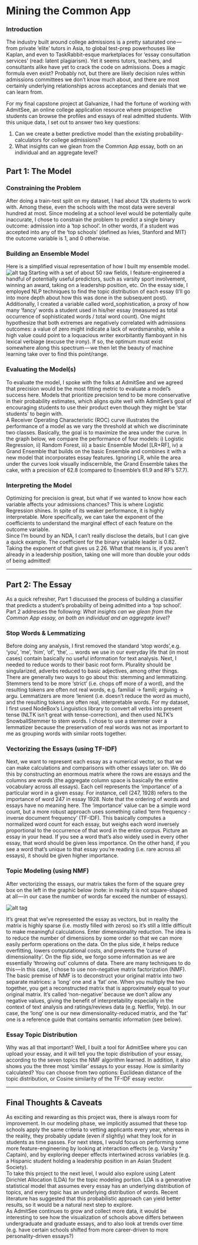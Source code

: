 # Mining the Common App

### Introduction
The industry built around college admissions is a pretty saturated one — from private ‘elite’ tutors in Asia, to global test-prep powerhouses like Kaplan, and even to TaskRabbit-esque marketplaces for ‘essay consultation services’ (read: latent plagiarism). Yet it seems tutors, teachers, and consultants alike have yet to crack the code on admissions. Does a magic formula even exist? Probably not, but there are likely decision rules within admissions committees we don’t know much about, and there are most certainly underlying relationships across acceptances and denials that we can learn from.

For my final capstone project at Galvanize, I had the fortune of working with AdmitSee, an online college application resource where prospective students can browse the profiles and essays of real admitted students. With this unique data, I set out to answer two key questions:

1. Can we create a better predictive model than the existing probability-calculators for college admissions?
2. What insights can we glean from the Common App essay, both on an individual and an aggregate level?

## Part 1: The Model

### Constraining the Problem
After doing a train-test split on my dataset, I had about 12k students to work with. Among these, even the schools with the most data were several hundred at most. Since modeling at a school level would be potentially quite inaccurate, I chose to constrain the problem to predict a single binary outcome: admission into a ‘top school’. In other words, if a student was accepted into any of the ‘top schools’ (defined as Ivies, Stanford and MIT) the outcome variable is 1, and 0 otherwise.

### Building an Ensemble Model
Here is a simplified visual representation of how I built my ensemble model.
![alt tag](https://raw.githubusercontent.com/yungmsh/capstone_project/tree/master/imgs/model_pipeline.png)
Starting with a set of about 50 raw fields, I feature-engineered a handful of potentially useful predictors, such as varsity sport involvement, winning an award, taking on a leadership position, etc. On the essay side, I employed NLP techniques to find the topic distribution of each essay (I’ll go into more depth about how this was done in the subsequent post). Additionally, I created a variable called word_sophistication, a proxy of how many ‘fancy’ words a student used in his/her essay (measured as total occurrence of sophisticated words / total word count). One might hypothesize that both extremes are negatively correlated with admissions outcomes: a value of zero might indicate a lack of wordsmanship, while a high value could point to a loquacious writer exorbitantly flamboyant in his lexical verbiage (excuse the irony). If so, the optimum must exist somewhere along this spectrum — we then let the beauty of machine learning take over to find this point/range.


### Evaluating the Model(s)
To evaluate the model, I spoke with the folks at AdmitSee and we agreed that precision would be the most fitting metric to evaluate a model’s success here. Models that prioritize precision tend to be more conservative in their probability estimates, which aligns quite well with AdmitSee’s goal of encouraging students to use their product even though they might be ‘star students’ to begin with.
<br>
A Receiver Operating Characteristic (ROC) curve illustrates the performance of a model as we vary the threshold at which we discriminate two classes. Basically, the goal is to maximize the area under the curve. In the graph below, we compare the performance of four models: i) Logistic Regression, ii) Random Forest, iii) a basic Ensemble Model [LR+RF], iv) a Grand Ensemble that builds on the basic Ensemble and combines it with a new model that incorporates essay features. Ignoring LR, while the area under the curves look visually indiscernible, the Grand Ensemble takes the cake, with a precision of 62.8 (compared to Ensemble’s 61.9 and RF’s 57.7).

### Interpreting the Model
Optimizing for precision is great, but what if we wanted to know how each variable affects your admissions chances? This is where Logistic Regression shines. In spite of its weaker performance, it is highly interpretable. More specifically, we can take the exponent of the coefficients to understand the marginal effect of each feature on the outcome variable.
<br>
Since I’m bound by an NDA, I can’t really disclose the details, but I can give a quick example. The coefficient for the binary variable leader is 0.82. Taking the exponent of that gives us 2.26. What that means is, if you aren’t already in a leadership position, taking one will more than double your odds of being admitted!

---

## Part 2: The Essay
As a quick refresher, Part 1 discussed the process of building a classifier that predicts a student’s probability of being admitted into a ‘top school’. Part 2 addresses the following: <i>What insights can we glean from the Common App essay, on both an individual and an aggregate level?</i>

### Stop Words & Lemmatizing
Before doing any analysis, I first removed the standard ‘stop words’, e.g. ‘you’, ‘me’, ‘him’, ‘of’, ‘the’, … words we use in our everyday life that (in most cases) contain basically no useful information for text analysis. Next, I needed to reduce words to their basic root form. Plurality should be singularized, adverbs reduced to basic adjectives, among other things. There are generally two ways to go about this: stemming and lemmatizing. Stemmers tend to be more ‘strict’ (i.e. chops off more of a word), and the resulting tokens are often not real words, e.g. familial → famili; arguing → argu. Lemmatizers are more ‘lenient (i.e. doesn’t reduce the word as much), and the resulting tokens are often real, interpretable words. For my dataset, I first used NodeBox’s Linguistics library to convert all verbs into present tense (NLTK isn’t great with tense-correction), and then used NLTK’s SnowballStemmer to stem words. I chose to use a stemmer over a lemmatizer because the preservation of real words was not as important to me as grouping words with similar roots together.

### Vectorizing the Essays (using TF-IDF)
Next, we want to represent each essay as a numerical vector, so that we can make calculations and comparisons with other essays later on. We do this by constructing an enormous matrix where the rows are essays and the columns are words (the aggregate column space is basically the entire vocabulary across all essays). Each cell represents the ‘importance’ of a particular word in a given essay. For instance, cell (247, 1928) refers to the importance of word 247 in essay 1928. Note that the ordering of words and essays have no meaning here. The ‘importance’ value can be a simple word count, but a more robust approach uses something called ‘term frequency - inverse document frequency’ (TF-IDF). This basically computes a normalized word count for each essay, but weighs each word inversely proportional to the occurrence of that word in the entire corpus. Picture an essay in your head. If you see a word that’s also widely used in every other essay, that word should be given less importance. On the other hand, if you see a word that’s unique to that essay you’re reading (i.e. rare across all essays), it should be given higher importance.

### Topic Modeling (using NMF)
After vectorizing the essays, our matrix takes the form of the square grey box on the left in the graphic below (note: in reality it is not square-shaped at all — in our case the number of words far exceed the number of essays).

<!-- ![alt tag](https://cdn-images-1.medium.com/max/800/1*kZy81Ogwt-A17ZfodN9CQg.png) -->
![alt tag](https://raw.githubusercontent.com/yungmsh/capstone_project/tree/master/imgs/nmf_explained.png)

It’s great that we’ve represented the essay as vectors, but in reality the matrix is highly sparse (i.e. mostly filled with zeros) so it’s still a little difficult to make meaningful calculations. Enter dimensionality reduction. The idea is to reduce the number of dimensions by some order so that we can more easily perform operations on the data. On the plus side, it helps reduce overfitting, lowers computational costs, and prevents the ‘curse of dimensionality’. On the flip side, we forgo some information as we are essentially ‘throwing out’ columns of data. There are many techniques to do this — in this case, I chose to use non-negative matrix factorization (NMF). The basic premise of NMF is to deconstruct your original matrix into two separate matrices: a ‘long’ one and a ‘fat’ one. When you multiply the two together, you get a reconstructed matrix that is approximately equal to your original matrix. It’s called ‘non-negative’ because we don’t allow any negative values, giving the benefit of interpretability especially in the context of text analysis and ratings/reviews data (e.g. Netflix, Yelp). In our case, the ‘long’ one is our new dimensionality-reduced matrix, and the ‘fat’ one is a reference guide that contains semantic information (see below).

### Essay Topic Distribution
Why was all that important? Well, I built a tool for AdmitSee where you can upload your essay, and it will tell you the topic distribution of your essay, according to the seven topics the NMF algorithm learned. In addition, it also shows you the three most ‘similar’ essays to your essay. How is similarity calculated? You can choose from two options: Euclidean distance of the topic distribution, or Cosine similarity of the TF-IDF essay vector.

---

## Final Thoughts & Caveats
As exciting and rewarding as this project was, there is always room for improvement. In our modeling phase, we implicitly assumed that these top schools apply the same criteria to vetting applicants every year, whereas in the reality, they probably update (even if slightly) what they look for in students as time passes. For next steps, I would focus on performing some more feature-engineering by looking at interaction effects (e.g. Varsity * Captain), and by exploring deeper effects intertwined across variables (e.g. a Hispanic student holding a leadership position in an Asian Student Society).
<br>
To take this project to the next level, I would also explore using Latent Dirichlet Allocation (LDA) for the topic modeling portion. LDA is a generative statistical model that assumes every essay has an underlying distribution of topics, and every topic has an underlying distribution of words. Recent literature has suggested that this probabilistic approach can yield better results, so it would be a natural next step to explore.
<br>
As AdmitSee continues to grow and collect more data, it would be interesting to see how the visualization of schools above differs between undergraduate and graduate essays, and to also look at trends over time (e.g. have certain schools shifted from more career-driven to more personality-driven essays?)
